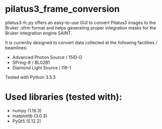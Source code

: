 # pilatus3_frame_conversion

pilatus3-fc.py offers an easy-to-use GUI to convert Pilatus3 images to the Bruker .sfrm format and helps generating proper integration masks for the Bruker integration engine SAINT.

It is currently designed to convert data collected at the following facilities / beamlines:
  - Advanced Photon Source / 15ID-D
  - SPring-8 / BL02B1
  - Diamond Light Source / I19-1

Tested with Python 3.5.3

# Used libraries (tested with):
  - numpy (1.16.3)
  - matplotlib (3.0.3)
  - PyQt5 (5.12.2)
